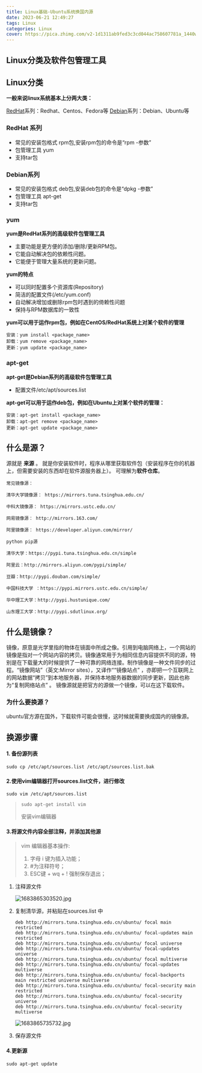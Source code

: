 ```yaml
---
title: Linux基础-Ubuntu系统换国内源
date: 2023-06-21 12:49:27
tags: Linux
categories: Linux
cover: https://pica.zhimg.com/v2-1d1311ab9fed3c3cd044ac758607781a_1440w.jpg?source=172ae18b
---
```


## Linux分类及软件包管理工具

## Linux分类

**一般来说linux系统基本上分两大类：**

[RedHat](https://juejin.cn/search?query=RedHat&type=0)系列：Redhat、Centos、Fedora等
[Debian](https://juejin.cn/search?query=Debian&type=0)系列：Debian、Ubuntu等

### RedHat 系列

- 常见的安装包格式 rpm包,安装rpm包的命令是“rpm -参数”
- 包管理工具 yum
- 支持tar包

### Debian系列

- 常见的安装包格式 deb包,安装deb包的命令是“dpkg -参数”
- 包管理工具 apt-get
- 支持tar包

### yum

**yum是RedHat系列的高级软件包管理工具**

- 主要功能是更方便的添加/删除/更新RPM包。
- 它能自动解决包的依赖性问题。
- 它能便于管理大量系统的更新问题。

**yum的特点**

- 可以同时配置多个资源库(Repository)
- 简洁的配置文件(/etc/yum.conf)
- 自动解决增加或删除rpm包时遇到的倚赖性问题
- 保持与RPM数据库的一致性

**yum可以用于运作rpm包，例如在CentOS/RedHat系统上对某个软件的管理**

```shell
安装：yum install <package_name>
卸载：yum remove <package_name>
更新：yum update <package_name>
```

### apt-get

**apt-get是Debian系列的高级软件包管理工具**

- 配置文件/etc/apt/sources.list

**apt-get可以用于运作deb包，例如在Ubuntu上对某个软件的管理：**

```shell
安装：apt-get install <package_name>
卸载：apt-get remove <package_name>
更新：apt-get update <package_name>
```

## 什么是源？

源就是 **来源** 。
就是你安装软件时，程序从哪里获取软件包（安装程序在你的机器上，但需要安装的东西却在软件源服务器上）。
可理解为**软件仓库**。

```shell
常见镜像源：

清华大学镜像源： https://mirrors.tuna.tsinghua.edu.cn/

中科大镜像源： https://mirrors.ustc.edu.cn/

网易镜像源： http://mirrors.163.com/

阿里镜像源： https://developer.aliyun.com/mirror/

python pip源

清华大学：https://pypi.tuna.tsinghua.edu.cn/simple

阿里云：http://mirrors.aliyun.com/pypi/simple/

豆瓣：http://pypi.douban.com/simple/

中国科技大学 ：https://pypi.mirrors.ustc.edu.cn/simple/

华中理工大学：http://pypi.hustunique.com/

山东理工大学：http://pypi.sdutlinux.org/
```

## 什么是镜像？

镜像，原意是光学里指的物体在镜面中所成之像。引用到电脑网络上，一个网站的镜像是指对一个网站内容的拷贝。镜像通常用于为相同信息内容提供不同的源，特别是在下载量大的时候提供了一种可靠的网络连接。制作镜像是一种文件同步的过程。“镜像网站”（英文:Mirror sites），又译作““镜像站点” ，亦即把一个互联网上的网站数据“拷贝”到本地服务器，并保持本地服务器数据的同步更新，因此也称为“复制网络站点” 。
镜像源就是把官方的源做一个镜像，可以在这下载软件。

### 为什么要换源？

ubuntu官方源在国外，下载软件可能会很慢，这时候就需要换成国内的镜像源。

## 换源步骤

#### 1. 备份源列表

```shell
sudo cp /etc/apt/sources.list /etc/apt/sources.list.bak
```

#### 2.使用vim编辑器打开sources.list文件，进行修改

```shell
sudo vim /etc/apt/sources.list
```

> ```shell
> sudo apt-get install vim
> ```
>
> 安装vim编辑器

#### 3.将源文件内容全部注释，并添加其他源

> vim 编辑器基本操作:
>
> 1. 字母 i 键为插入功能；
> 2. \#为注释符号；
> 3. ESC键 + wq + ! 强制保存退出；

1. 注释源文件

   ![1683865303520.jpg](https://p3-juejin.byteimg.com/tos-cn-i-k3u1fbpfcp/6934f8b2b0b14ecc82a265a35c2e5c49~tplv-k3u1fbpfcp-watermark.image)

2. 复制清华源，并粘贴在sources.list 中

   ```shell
   deb http://mirrors.tuna.tsinghua.edu.cn/ubuntu/ focal main restricted
   deb http://mirrors.tuna.tsinghua.edu.cn/ubuntu/ focal-updates main restricted
   deb http://mirrors.tuna.tsinghua.edu.cn/ubuntu/ focal universe
   deb http://mirrors.tuna.tsinghua.edu.cn/ubuntu/ focal-updates universe
   deb http://mirrors.tuna.tsinghua.edu.cn/ubuntu/ focal multiverse
   deb http://mirrors.tuna.tsinghua.edu.cn/ubuntu/ focal-updates multiverse
   deb http://mirrors.tuna.tsinghua.edu.cn/ubuntu/ focal-backports main restricted universe multiverse
   deb http://mirrors.tuna.tsinghua.edu.cn/ubuntu/ focal-security main restricted
   deb http://mirrors.tuna.tsinghua.edu.cn/ubuntu/ focal-security universe
   deb http://mirrors.tuna.tsinghua.edu.cn/ubuntu/ focal-security multiverse
   ```

   

   ![1683865735732.jpg](https://p6-juejin.byteimg.com/tos-cn-i-k3u1fbpfcp/cf21ec905a3a4bbdbf1b133fa3a94132~tplv-k3u1fbpfcp-watermark.image)

3. 保存源文件

#### 4.更新源

```shell
sudo apt-get update
```

